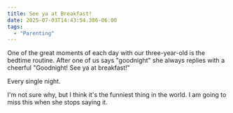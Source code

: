 ```yaml
---
title: See ya at Breakfast!
date: 2025-07-03T14:43:54.386-06:00
tags:
  - "Parenting"
---
```


One of the great moments of each day with our three-year-old is the bedtime routine. After one of us says "goodnight" she always replies with a cheerful "Goodnight! See ya at breakfast!"

Every single night.

I'm not sure why, but I think it's the funniest thing in the world. I am going to miss this when she stops saying it.